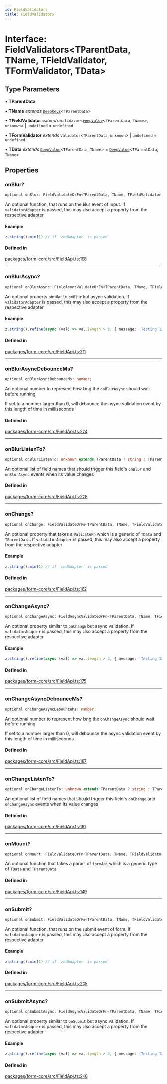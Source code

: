 ```yaml
---
id: FieldValidators
title: FieldValidators
---
```


# Interface: FieldValidators\<TParentData, TName, TFieldValidator, TFormValidator, TData\>

## Type Parameters

• **TParentData**

• **TName** *extends* [`DeepKeys`](../type-aliases/deepkeys.md)\<`TParentData`\>

• **TFieldValidator** *extends* `Validator`\<[`DeepValue`](../type-aliases/deepvalue.md)\<`TParentData`, `TName`\>, `unknown`\> \| `undefined` = `undefined`

• **TFormValidator** *extends* `Validator`\<`TParentData`, `unknown`\> \| `undefined` = `undefined`

• **TData** *extends* [`DeepValue`](../type-aliases/deepvalue.md)\<`TParentData`, `TName`\> = [`DeepValue`](../type-aliases/deepvalue.md)\<`TParentData`, `TName`\>

## Properties

### onBlur?

```ts
optional onBlur: FieldValidateOrFn<TParentData, TName, TFieldValidator, TFormValidator, TData>;
```

An optional function, that runs on the blur event of input.
If `validatorAdapter` is passed, this may also accept a property from the respective adapter

#### Example

```ts
z.string().min(1) // if `zodAdapter` is passed
```

#### Defined in

[packages/form-core/src/FieldApi.ts:198](https://github.com/TanStack/form/blob/eae56e9e6061dd35d01d0534f88a027f3f957e7f/packages/form-core/src/FieldApi.ts#L198)

***

### onBlurAsync?

```ts
optional onBlurAsync: FieldAsyncValidateOrFn<TParentData, TName, TFieldValidator, TFormValidator, TData>;
```

An optional property similar to `onBlur` but async validation. If `validatorAdapter`
is passed, this may also accept a property from the respective adapter

#### Example

```ts
z.string().refine(async (val) => val.length > 3, { message: 'Testing 123' }) // if `zodAdapter` is passed
```

#### Defined in

[packages/form-core/src/FieldApi.ts:211](https://github.com/TanStack/form/blob/eae56e9e6061dd35d01d0534f88a027f3f957e7f/packages/form-core/src/FieldApi.ts#L211)

***

### onBlurAsyncDebounceMs?

```ts
optional onBlurAsyncDebounceMs: number;
```

An optional number to represent how long the `onBlurAsync` should wait before running

If set to a number larger than 0, will debounce the async validation event by this length of time in milliseconds

#### Defined in

[packages/form-core/src/FieldApi.ts:224](https://github.com/TanStack/form/blob/eae56e9e6061dd35d01d0534f88a027f3f957e7f/packages/form-core/src/FieldApi.ts#L224)

***

### onBlurListenTo?

```ts
optional onBlurListenTo: unknown extends TParentData ? string : TParentData extends readonly any[] & IsTuple<TParentData> ? PrefixTupleAccessor<TParentData<TParentData>, AllowedIndexes<TParentData<TParentData>, never>, []> : TParentData extends any[] ? PrefixArrayAccessor<TParentData<TParentData>, [any]> : TParentData extends Date ? never : TParentData extends object ? PrefixObjectAccessor<TParentData<TParentData>, []> : TParentData extends string | number | bigint | boolean ? "" : never[];
```

An optional list of field names that should trigger this field's `onBlur` and `onBlurAsync` events when its value changes

#### Defined in

[packages/form-core/src/FieldApi.ts:228](https://github.com/TanStack/form/blob/eae56e9e6061dd35d01d0534f88a027f3f957e7f/packages/form-core/src/FieldApi.ts#L228)

***

### onChange?

```ts
optional onChange: FieldValidateOrFn<TParentData, TName, TFieldValidator, TFormValidator, TData>;
```

An optional property that takes a `ValidateFn` which is a generic of `TData` and `TParentData`.
If `validatorAdapter` is passed, this may also accept a property from the respective adapter

#### Example

```ts
z.string().min(1) // if `zodAdapter` is passed
```

#### Defined in

[packages/form-core/src/FieldApi.ts:162](https://github.com/TanStack/form/blob/eae56e9e6061dd35d01d0534f88a027f3f957e7f/packages/form-core/src/FieldApi.ts#L162)

***

### onChangeAsync?

```ts
optional onChangeAsync: FieldAsyncValidateOrFn<TParentData, TName, TFieldValidator, TFormValidator, TData>;
```

An optional property similar to `onChange` but async validation. If `validatorAdapter`
is passed, this may also accept a property from the respective adapter

#### Example

```ts
z.string().refine(async (val) => val.length > 3, { message: 'Testing 123' }) // if `zodAdapter` is passed
```

#### Defined in

[packages/form-core/src/FieldApi.ts:175](https://github.com/TanStack/form/blob/eae56e9e6061dd35d01d0534f88a027f3f957e7f/packages/form-core/src/FieldApi.ts#L175)

***

### onChangeAsyncDebounceMs?

```ts
optional onChangeAsyncDebounceMs: number;
```

An optional number to represent how long the `onChangeAsync` should wait before running

If set to a number larger than 0, will debounce the async validation event by this length of time in milliseconds

#### Defined in

[packages/form-core/src/FieldApi.ts:187](https://github.com/TanStack/form/blob/eae56e9e6061dd35d01d0534f88a027f3f957e7f/packages/form-core/src/FieldApi.ts#L187)

***

### onChangeListenTo?

```ts
optional onChangeListenTo: unknown extends TParentData ? string : TParentData extends readonly any[] & IsTuple<TParentData> ? PrefixTupleAccessor<TParentData<TParentData>, AllowedIndexes<TParentData<TParentData>, never>, []> : TParentData extends any[] ? PrefixArrayAccessor<TParentData<TParentData>, [any]> : TParentData extends Date ? never : TParentData extends object ? PrefixObjectAccessor<TParentData<TParentData>, []> : TParentData extends string | number | bigint | boolean ? "" : never[];
```

An optional list of field names that should trigger this field's `onChange` and `onChangeAsync` events when its value changes

#### Defined in

[packages/form-core/src/FieldApi.ts:191](https://github.com/TanStack/form/blob/eae56e9e6061dd35d01d0534f88a027f3f957e7f/packages/form-core/src/FieldApi.ts#L191)

***

### onMount?

```ts
optional onMount: FieldValidateOrFn<TParentData, TName, TFieldValidator, TFormValidator, TData>;
```

An optional function that takes a param of `formApi` which is a generic type of `TData` and `TParentData`

#### Defined in

[packages/form-core/src/FieldApi.ts:149](https://github.com/TanStack/form/blob/eae56e9e6061dd35d01d0534f88a027f3f957e7f/packages/form-core/src/FieldApi.ts#L149)

***

### onSubmit?

```ts
optional onSubmit: FieldValidateOrFn<TParentData, TName, TFieldValidator, TFormValidator, TData>;
```

An optional function, that runs on the submit event of form.
If `validatorAdapter` is passed, this may also accept a property from the respective adapter

#### Example

```ts
z.string().min(1) // if `zodAdapter` is passed
```

#### Defined in

[packages/form-core/src/FieldApi.ts:235](https://github.com/TanStack/form/blob/eae56e9e6061dd35d01d0534f88a027f3f957e7f/packages/form-core/src/FieldApi.ts#L235)

***

### onSubmitAsync?

```ts
optional onSubmitAsync: FieldAsyncValidateOrFn<TParentData, TName, TFieldValidator, TFormValidator, TData>;
```

An optional property similar to `onSubmit` but async validation. If `validatorAdapter`
is passed, this may also accept a property from the respective adapter

#### Example

```ts
z.string().refine(async (val) => val.length > 3, { message: 'Testing 123' }) // if `zodAdapter` is passed
```

#### Defined in

[packages/form-core/src/FieldApi.ts:248](https://github.com/TanStack/form/blob/eae56e9e6061dd35d01d0534f88a027f3f957e7f/packages/form-core/src/FieldApi.ts#L248)
